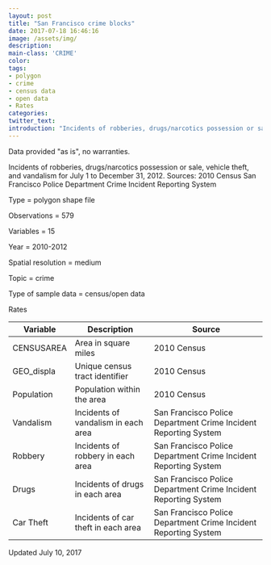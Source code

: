 ```yaml
---
layout: post
title: "San Francisco crime blocks"
date: 2017-07-18 16:46:16
image: /assets/img/
description:
main-class: 'CRIME'
color:
tags:
- polygon
- crime
- census data
- open data
- Rates
categories:
twitter_text:
introduction: "Incidents of robberies, drugs/narcotics possession or sale, vehicle theft, and vandalism for July 1 to December 31, 2012."
---
```

<script>
  var map = L.map('map');
  L.tileLayer('https://api.tiles.mapbox.com/v4/{id}/{z}/{x}/{y}.png?access_token=pk.eyJ1IjoibWFwYm94IiwiYSI6ImNpejY4NXVycTA2emYycXBndHRqcmZ3N3gifQ.rJcFIG214AriISLbB6B5aw', { <!--this is the URL for the SFCrime_blocks Geojson-->
		maxZoom: 18,
		attribution: 'Map data &copy; <a href="http://openstreetmap.org">OpenStreetMap</a> contributors, ' +
			'<a href="http://creativecommons.org/licenses/by-sa/2.0/">CC-BY-SA</a>, ' +
			'Imagery © <a href="http://mapbox.com">Mapbox</a>',
		id: 'mapbox.light'
	}).addTo(map);

  map.scrollWheelZoom.disable();
  map.touchZoom.disable();
  var enableMapInteraction = function () {
      map.scrollWheelZoom.enable();
      map.touchZoom.enable();
  }
  $('#map').on('click touch', enableMapInteraction);

  // load GeoJSON from an external file
  // load GeoJSON from an external file
  $.getJSON("../data/SFCrime_blocks.geojson",function(data){
    // add GeoJSON layer to the map once the file is loaded
    var json = L.geoJson(data);
    json.addTo(map);
    map.fitBounds(json.getBounds());
  });

</script>
Data provided "as is", no warranties.

 Incidents of robberies, drugs/narcotics possession or sale, vehicle theft, and vandalism for July 1 to December 31, 2012.
Sources: 2010 Census
 San Francisco Police Department Crime Incident Reporting System



 Type = polygon shape file

 Observations = 579

 Variables = 15

 Year = 2010-2012

 Spatial resolution = medium

 Topic = crime

 Type of sample data = census/open data

 Rates

|Variable|Description|Source
|---|---|---|
|CENSUSAREA|Area in square miles|2010 Census
|GEO\_displa|Unique census tract identifier|2010 Census
|Population|Population within the area|2010 Census
|Vandalism|Incidents of vandalism in each area|San Francisco Police Department Crime Incident Reporting System
|Robbery|Incidents of robbery in each area|San Francisco Police Department Crime Incident Reporting System
|Drugs|Incidents of drugs in each area|San Francisco Police Department Crime Incident Reporting System
|Car Theft|Incidents of car theft in each area|San Francisco Police Department Crime Incident Reporting System

Updated July 10, 2017
